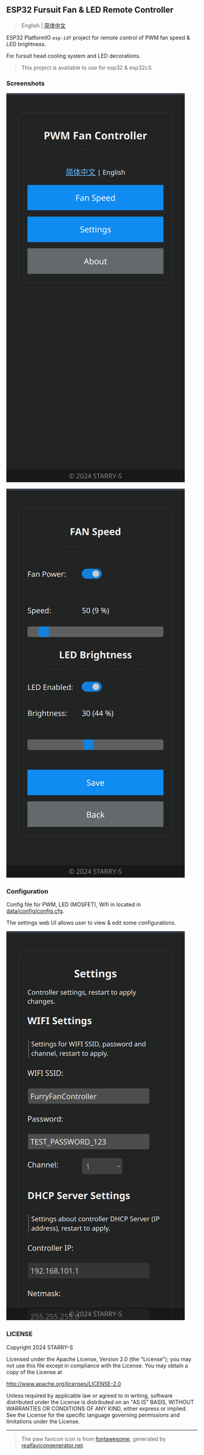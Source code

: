 ## ESP32 Fursuit Fan & LED Remote Controller

> English | [简体中文](README.cn.md)

ESP32 PlatformIO `esp-idf` project for remote control of PWM fan speed & LED brightness.

For fursuit head cooling system and LED decorations.

> This project is available to use for esp32 & esp32c3.

### Screenshots

![](images/1.png)

![](images/2.png)

### Configuration

Config file for PWM, LED (MOSFET), Wifi in located in [data/config/config.cfg](data/config/config.cfg).

The settings web UI allows user to view & edit some configurations.

![](images/3.png)

### LICENSE

Copyright 2024 STARRY-S

Licensed under the Apache License, Version 2.0 (the "License");
you may not use this file except in compliance with the License.
You may obtain a copy of the License at

http://www.apache.org/licenses/LICENSE-2.0

Unless required by applicable law or agreed to in writing, software
distributed under the License is distributed on an "AS IS" BASIS,
WITHOUT WARRANTIES OR CONDITIONS OF ANY KIND, either express or implied.
See the License for the specific language governing permissions and
limitations under the License.

----

> The paw favicon icon is from [fontawesome](https://fontawesome.com/icons/paw?f=classic&s=solid), generated by [realfavicongenerator.net](https://realfavicongenerator.net/).
